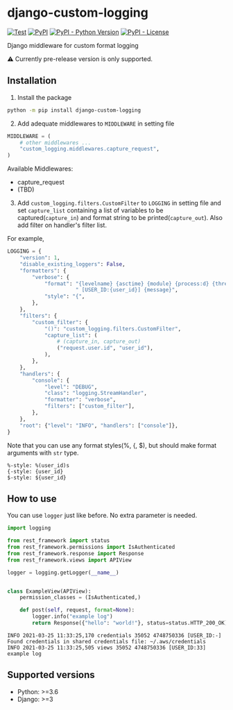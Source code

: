 # django-custom-logging

[comment]: <> ([![Release]&#40;https://github.com/sh-cho/django-custom-logging/actions/workflows/release.yml/badge.svg&#41;]&#40;https://github.com/sh-cho/django-custom-logging/actions/workflows/release.yml&#41;)
[![Test](https://github.com/sh-cho/django-custom-logging/actions/workflows/test.yml/badge.svg)](https://github.com/sh-cho/django-custom-logging/actions/workflows/test.yml)
[![PyPI](https://img.shields.io/pypi/v/django-custom-logging)](https://pypi.python.org/pypi/django-custom-logging/)
[![PyPI - Python Version](https://img.shields.io/pypi/pyversions/django-custom-logging)](https://pypi.python.org/pypi/django-custom-logging/)
[![PyPI - License](https://img.shields.io/pypi/l/django-custom-logging)](https://github.com/sh-cho/django-custom-logging/blob/master/LICENSE)

Django middleware for custom format logging

⚠️ Currently pre-release version is only supported.


## Installation
1. Install the package
```sh
python -m pip install django-custom-logging
```

2. Add adequate middlewares to `MIDDLEWARE` in setting file
```python
MIDDLEWARE = (
    # other middlewares ...
    "custom_logging.middlewares.capture_request",
)
```
Available Middlewares:
- capture_request
- (TBD)

3. Add `custom_logging.filters.CustomFilter` to `LOGGING` in setting file and set `capture_list` containing a list of variables to be captured(`capture_in`) and format string to be printed(`capture_out`). Also add filter on handler's filter list.

For example,
```python
LOGGING = {
    "version": 1,
    "disable_existing_loggers": False,
    "formatters": {
        "verbose": {
            "format": "{levelname} {asctime} {module} {process:d} {thread:d}"
                      " [USER_ID:{user_id}] {message}",
            "style": "{",
        },
    },
    "filters": {
        "custom_filter": {
            "()": "custom_logging.filters.CustomFilter",
            "capture_list": (
                # (capture_in, capture_out)
                ("request.user.id", "user_id"),
            ),
        },
    },
    "handlers": {
        "console": {
            "level": "DEBUG",
            "class": "logging.StreamHandler",
            "formatter": "verbose",
            "filters": ["custom_filter"],
        },
    },
    "root": {"level": "INFO", "handlers": ["console"]},
}
```
Note that you can use any format styles(%, {, $), but should make format arguments with `str` type.
```
%-style: %(user_id)s
{-style: {user_id}
$-style: ${user_id}
```


## How to use
You can use `logger` just like before. No extra parameter is needed.

```python
import logging

from rest_framework import status
from rest_framework.permissions import IsAuthenticated
from rest_framework.response import Response
from rest_framework.views import APIView

logger = logging.getLogger(__name__)


class ExampleView(APIView):
    permission_classes = (IsAuthenticated,)

    def post(self, request, format=None):
        logger.info("example log")
        return Response({"hello": "world!"}, status=status.HTTP_200_OK)
```

```
INFO 2021-03-25 11:33:25,170 credentials 35052 4748750336 [USER_ID:-] Found credentials in shared credentials file: ~/.aws/credentials
INFO 2021-03-25 11:33:25,505 views 35052 4748750336 [USER_ID:33] example log
```

## Supported versions
- Python: >=3.6
- Django: >=3
